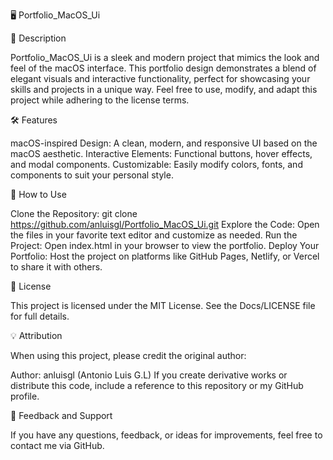 🖥️ Portfolio_MacOS_Ui

📖 Description

Portfolio_MacOS_Ui is a sleek and modern project that mimics the look and feel of the macOS interface. This portfolio design demonstrates a blend of elegant visuals and interactive functionality, perfect for showcasing your skills and projects in a unique way. Feel free to use, modify, and adapt this project while adhering to the license terms.

🛠️ Features

macOS-inspired Design: A clean, modern, and responsive UI based on the macOS aesthetic.
Interactive Elements: Functional buttons, hover effects, and modal components.
Customizable: Easily modify colors, fonts, and components to suit your personal style.

🚀 How to Use

Clone the Repository:
git clone https://github.com/anluisgl/Portfolio_MacOS_Ui.git
Explore the Code:
Open the files in your favorite text editor and customize as needed.
Run the Project:
Open index.html in your browser to view the portfolio.
Deploy Your Portfolio:
Host the project on platforms like GitHub Pages, Netlify, or Vercel to share it with others.

📝 License

This project is licensed under the MIT License. See the Docs/LICENSE file for full details.

💡 Attribution

When using this project, please credit the original author:

Author: anluisgl (Antonio Luis G.L)
If you create derivative works or distribute this code, include a reference to this repository or my GitHub profile.

🌟 Feedback and Support

If you have any questions, feedback, or ideas for improvements, feel free to contact me via GitHub.
